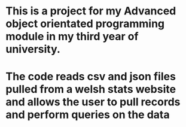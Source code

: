 
# This is a project for my Advanced object orientated programming module in my third year of university.
# The code reads csv and json files pulled from a welsh stats website and allows the user to pull records and perform queries on the data
